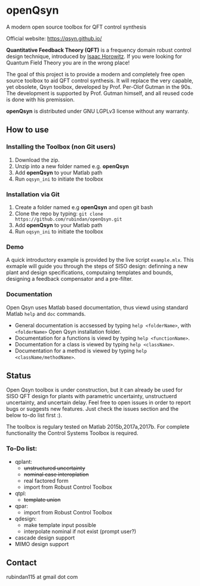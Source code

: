 # openQsyn
A modern open source toolbox for QFT control synthesis

Official website: <https://qsyn.github.io/>

**Quantitative Feedback Theory (QFT)** is a frequency domain robust control
design technique, introduced by [Isaac Horowitz](https://en.wikipedia.org/wiki/Isaac_Horowitz). 
If you were looking for Quantum Field Theory you are in the wrong place!

The goal of this project is to provide a modern and completely free open 
source toolbox to aid QFT control synthesis. It will replace the very 
capable, yet obsolete, Qsyn toolbox, developed by Prof. Per-Olof Gutman in
the 90s. The development is supported by Prof. Gutman himself, and all 
reused code is done with his premission. 

**openQsyn** is distributed under GNU LGPLv3 license without any warranty.


## How to use

### Installing the Toolbox (non Git users)
1. Download the zip.
2. Unzip into a new folder named e.g. **openQsyn**
3. Add  **openQsyn** to your Matlab path
4. Run `oqsyn_ini` to initiate the toolbox

### Installation via Git
1. Create a folder named e.g **openQsyn** and open git bash
2. Clone the repo by typing: `git clone https://github.com/rubindan/openQsyn.git`
3. Add  **openQsyn** to your Matlab path
4. Run `oqsyn_ini` to initiate the toolbox

### Demo 
A quick introductory example is provided by the live script `example.mlx`.
This exmaple will guide you through the steps of SISO design: definning a 
new plant and design specifications, computaing templates and bounds, 
designing a feedback compensator and a pre-filter. 

### Documentation
Open Qsyn uses Matlab based documentation, thus viewd using standard Matlab 
`help` and `doc` commands.
- General documentation is accsessed by typing `help <folderName>`, with 
  `<folderName>` Open Qsyn installation folder. 
- Documentation for a functions is viewd by typing `help <functionName>`.
- Documentation for a class is viewed by typing `help <className>`.
- Documentation for a method is viewed by typing `help <className/methodName>`. 

## Status
Open Qsyn toolbox is under construction, 
but it can already be used for SISO QFT design for plants with parametric 
uncertainty, unstructuerd uncertainty, and uncertain delay. 
Feel free to open issues in order to report bugs or suggests new features. 
Just check the issues section and the below to-do list first :). 

The toolbox is regulary tested on Matlab 2015b,2017a,2017b. 
For complete functionality the Control Systems Toolbox is required. 

### To-Do list:
- qplant:
  - ~~unstructured uncertainty~~
  - ~~nominal case interoplation~~ 
  - real factored form 
  - import from Robust Control Toolbox
- qtpl:  
  - ~~template union~~
- qpar:
  - import from Robust Control Toolbox
- qdesign:
  - make template input possible 
  - interpolate nominal if not exist (prompt user?)
- cascade design support
- MIMO design support

## Contact
rubindan115 at gmail dot com
